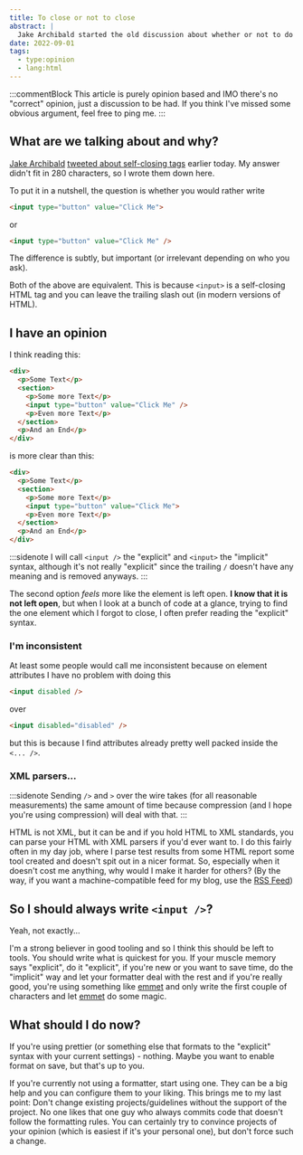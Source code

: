 ```yaml
---
title: To close or not to close
abstract: |
  Jake Archibald started the old discussion about whether or not to do self-closing HTML tags and once again my response doesn't fit in 280 characters.
date: 2022-09-01
tags:
  - type:opinion
  - lang:html
---
```


:::commentBlock
This article is purely opinion based and IMO there's no "correct" opinion, just a discussion to be had.
If you think I've missed some obvious argument, feel free to ping me.
:::

## What are we talking about and why?

[Jake Archibald](https://twitter.com/jaffathecake) [tweeted about self-closing tags](https://twitter.com/jaffathecake/status/1565263210919370752) earlier today. My answer didn't fit in 280 characters, so I wrote them down here.

To put it in a nutshell, the question is whether you would rather write

```html
<input type="button" value="Click Me">
```

or

```html
<input type="button" value="Click Me" />
```

The difference is subtly, but important (or irrelevant depending on who you ask).

Both of the above are equivalent. This is because `<input>` is a self-closing HTML tag and you can leave the trailing slash out (in modern versions of HTML).

## I have an opinion

I think reading this:

```html
<div>
  <p>Some Text</p>
  <section>
    <p>Some more Text</p>
    <input type="button" value="Click Me" />
    <p>Even more Text</p>
  </section>
  <p>And an End</p>
</div>
```

is more clear than this:

```html
<div>
  <p>Some Text</p>
  <section>
    <p>Some more Text</p>
    <input type="button" value="Click Me">
    <p>Even more Text</p>
  </section>
  <p>And an End</p>
</div>
```

:::sidenote
I will call `<input />` the "explicit" and `<input>` the "implicit" syntax, although it's not really "explicit" since the trailing `/` doesn't have any meaning and is removed anyways.
:::

The second option _feels_ more like the element is left open. **I know that it is not left open**, but when I look at a bunch of code at a glance,
trying to find the one element which I forgot to close, I often prefer reading the "explicit" syntax.

### I'm inconsistent

At least some people would call me inconsistent because on element attributes I have no problem with doing this

```html
<input disabled />
```

over 

```html
<input disabled="disabled" />
```

but this is because I find attributes already pretty well packed inside the `<... />`.

### XML parsers...

:::sidenote
Sending `/>` and `>` over the wire takes (for all reasonable measurements) the same amount of time because compression (and I hope you're using compression) will deal with that.
:::

HTML is not XML, but it can be and if you hold HTML to XML standards, you can parse your HTML with XML parsers if you'd ever want to. I do this fairly often in my day job, where I parse test results from some HTML report some tool created and doesn't spit out in a nicer format.
So, especially when it doesn't cost me anything, why would I make it harder for others? (By the way, if you want a machine-compatible feed for my blog, use the [RSS Feed](/feed.xml))

## So I should always write `<input />`?

Yeah, not exactly...

I'm a strong believer in good tooling and so I think this should be left to tools.
You should write what is quickest for you. If your muscle memory says "explicit", do it "explicit", if you're new or you want to save time, do the "implicit" way and let your formatter deal with the rest and if you're really good, you're using something like [emmet] and only write the first couple of characters and let [emmet] do some magic.

## What should I do now?

If you're using prettier (or something else that formats to the "explicit" syntax with your current settings) - nothing. Maybe you want to enable format on save, but that's up to you.

If you're currently not using a formatter, start using one. They can be a big help and you can configure them to your liking. This brings me to my last point: Don't change existing projects/guidelines without the support of the project.
No one likes that one guy who always commits code that doesn't follow the formatting rules. You can certainly try to convince projects of your opinion (which is easiest if it's your personal one), but don't force such a change.

[emmet]: https://emmet.io/
